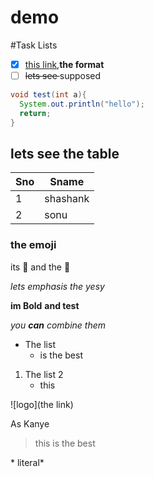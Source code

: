 # demo


#Task Lists
- [x] [this link](https://itsshashank.live),**the format** 
- [ ] <del>lets see </del>supposed 

```java
void test(int a){
  System.out.println("hello");
  return;
}
```

## lets see the table

Sno | Sname
----|-----
1|shashank
2|sonu

### the emoji
its :metal: and the :rocket:

*lets emphasis*
_the yesy_

**im Bold**
__and test__

*you **can** combine them*

* The list
  * is the best
 
1. The list 2
    * this
    
 ![logo](the link)
 
 As Kanye 
 > this is the best
 
 \* literal\*
